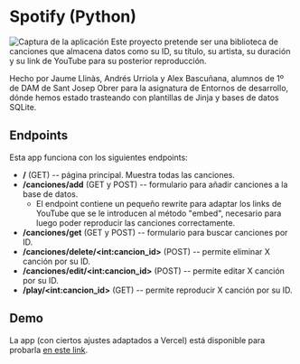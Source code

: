 # Spotify (Python)
![Captura de la aplicación](https://i.ibb.co/20T90s7x/Captura-de-pantalla-2025-03-08-a-las-18-36-38.png)
Este proyecto pretende ser una biblioteca de canciones que almacena datos como su ID, su título, su artista, su duración y su link de YouTube para su posterior reproducción. 

Hecho por Jaume Llinàs, Andrés Urriola y Alex Bascuñana, alumnos de 1º de DAM de Sant Josep Obrer para la asignatura de Entornos de desarrollo, dónde hemos estado trasteando con plantillas de Jinja y bases de datos SQLite. 

## Endpoints
Esta app funciona con los siguientes endpoints: 

 - **/** (GET) -- página principal. Muestra todas las canciones.
 - **/canciones/add** (GET y POST) -- formulario para añadir canciones a la base de datos.
	 - El endpoint contiene un pequeño rewrite para adaptar los links de YouTube que se le introducen al método "embed", necesario para luego poder reproducir las canciones correctamente.
- **/canciones/get** (GET y POST) -- formulario para buscar canciones por ID.
- **/canciones/delete/\<int:cancion_id\>** (POST) -- permite eliminar X canción por su ID.
- **/canciones/edit/\<int:cancion_id\>** (POST) -- permite editar X canción por su ID.
- **/play/\<int:cancion_id\>** (GET) -- permite reproducir X canción por su ID.

## Demo
La app (con ciertos ajustes adaptados a Vercel) está disponible para probarla [en este link](https://spotify-python.vercel.app).
